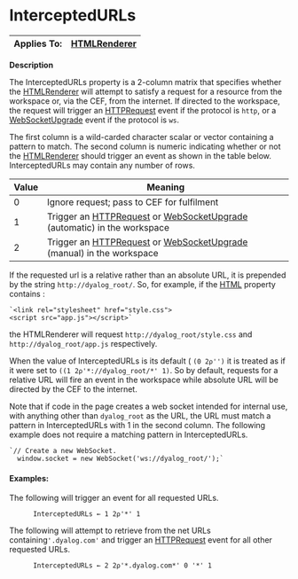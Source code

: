 




<h1 class="heading"><span class="name">InterceptedURLs</span></h1>

| Applies To: | [HTMLRenderer](./htmlrenderer.md) |
| --- | ---  |


**Description**


The InterceptedURLs property is a 2-column matrix that specifies whether the [HTMLRenderer](./htmlrenderer.md) will attempt to satisfy a request for a resource from the workspace or, via the CEF, from the internet. If directed to the workspace, the request will trigger an [HTTPRequest](./httprequest.md) event if the protocol is `http`, or a [WebSocketUpgrade](./websocketupgrade.md) event if the protocol is `ws`.



The first column is a wild-carded character scalar or vector containing a pattern to match. The second column is numeric indicating whether or not the [HTMLRenderer](./htmlrenderer.md) should trigger an event as shown in the table below. InterceptedURLs may contain any number of rows.


| Value | Meaning |
| --- | ---  |
| 0 | Ignore request; pass to  CEF for fulfilment |
| 1 | Trigger an [HTTPRequest](./httprequest.md) or [WebSocketUpgrade](./websocketupgrade.md) (automatic) in the workspace |
| 2 | Trigger an [HTTPRequest](./httprequest.md) or [WebSocketUpgrade](./websocketupgrade.md) (manual) in the workspace |



If the requested url is a relative rather than an absolute URL, it is prepended by the string `http://dyalog_root/`. So, for example, if the [HTML](HTML.htm) property contains :
```apl
`<link rel="stylesheet" href="style.css">
<script src="app.js"></script>`
```


the HTMLRenderer will request `http://dyalog_root/style.css` and `http://dyalog_root/app.js` respectively.



When the value of InterceptedURLs is its default ( `(0 2⍴'')` it is treated as if it were set to `((1 2⍴'*://dyalog_root/*' 1)`. So by default, requests for a relative URL will fire an event in the workspace while absolute URL will be directed by the CEF to the internet.



Note that if code in the page creates a web socket intended for internal use, with anything other than `dyalog_root` as the URL, the URL must match a pattern in InterceptedURLs with 1 in the second column. The following example does not require a matching pattern in InterceptedURLs.
```apl
`// Create a new WebSocket.
  window.socket = new WebSocket('ws://dyalog_root/');`
```



#### Examples:


The following will trigger an  event for all requested URLs.
```apl
      InterceptedURLs ← 1 2⍴'*' 1
```


The following will attempt to retrieve from the net URLs containing`'.dyalog.com'` and trigger an [HTTPRequest](./httprequest.md) event for all other requested URLs.
```apl
      InterceptedURLs ← 2 2⍴'*.dyalog.com*' 0 '*' 1
```



